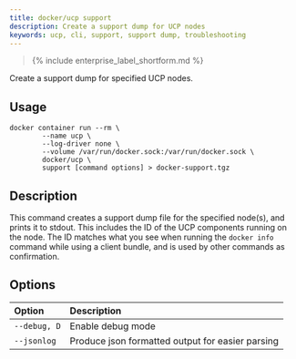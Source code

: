 ```yaml
---
title: docker/ucp support
description: Create a support dump for UCP nodes
keywords: ucp, cli, support, support dump, troubleshooting
---
```


>{% include enterprise_label_shortform.md %}

Create a support dump for specified UCP nodes.

## Usage

```
docker container run --rm \
        --name ucp \
        --log-driver none \
        --volume /var/run/docker.sock:/var/run/docker.sock \
        docker/ucp \
        support [command options] > docker-support.tgz
```

## Description

This command creates a support dump file for the specified node(s), and prints
it to stdout. This includes the ID of the UCP components running on the node.
The ID matches what you see when running the `docker info` command while using
a client bundle, and is used by other commands as confirmation.

## Options

| Option       | Description                                      |
|:-------------|:-------------------------------------------------|
| `--debug, D` | Enable debug mode                                |
| `--jsonlog`  | Produce json formatted output for easier parsing |
